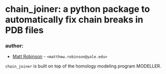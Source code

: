 # chain_joiner: a python package to automatically fix chain breaks in PDB files
### author: ###

* [Matt Robinson](https://github.com/mc-robinson) - `<matthew.robinson@yale.edu>`

`chain_joiner` is built on top of the homology modeling program MODELLER. 
